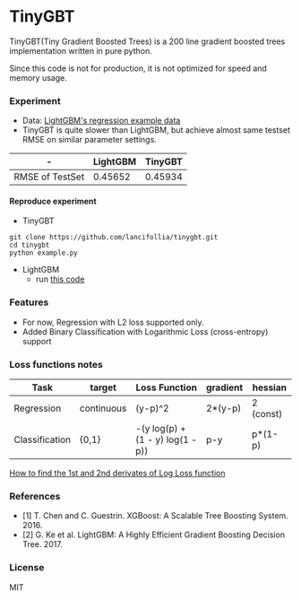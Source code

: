 # TinyGBT

TinyGBT(Tiny Gradient Boosted Trees) is a 200 line gradient boosted trees implementation written in pure python.

Since this code is not for production, it is not optimized for speed and memory usage.

### Experiment

- Data: [LightGBM's regression example data](https://github.com/Microsoft/LightGBM/tree/master/examples/regression)
- TinyGBT is quite slower than LightGBM, but achieve almost same testset RMSE on similar parameter settings.

| - | LightGBM | TinyGBT |
| --- | --- | --- |
| RMSE of TestSet | 0.45652 | 0.45934 |

#### Reproduce experiment

- TinyGBT

```
git clone https://github.com/lancifollia/tinygbt.git
cd tinygbt
python example.py
```

- LightGBM
    - run [this code](https://github.com/Microsoft/LightGBM/blob/master/examples/python-guide/simple_example.py)


### Features

- For now, Regression with L2 loss supported only.
- Added Binary Classification with Logarithmic Loss (cross-entropy) support 

### Loss functions notes

| Task | target | Loss Function | gradient | hessian |
| --- | --- | --- | --- | --- |
| Regression | continuous | (y-p)^2 | 2*(y-p) | 2 (const)
| Classification | {0,1} | -(y log(p) + (1 - y) log(1 - p)) | p-y | p*(1-p)

[How to find the 1st and 2nd derivates of Log Loss function](https://stats.stackexchange.com/questions/231220/how-to-compute-the-gradient-and-hessian-of-logarithmic-loss-question-is-based)

### References

- [1] T. Chen and C. Guestrin. XGBoost: A Scalable Tree Boosting System. 2016.
- [2] G. Ke et al. LightGBM: A Highly Efficient Gradient Boosting Decision Tree. 2017.

### License

MIT
